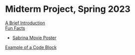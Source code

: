 # Midterm Project, Spring 2023
[A Brief Introduction](https://github.com/camryngelliott/Midterm-Project-Spring-2023/blob/8560f3b5c3015a8f4b9d16d12806c8bfcf0a7fba/A-Brief-Introduction.md)  
[Fun Facts](https://github.com/camryngelliott/Midterm-Project-Spring-2023/blob/main/fun-facts.md)  
* [Sabrina Movie Poster](https://github.com/camryngelliott/Sabrina-Poster/blob/main/README.md)  

[Example of a Code Block](https://github.com/camryngelliott/Midterm-Project-Spring-2023/blob/main/Code%20Block)

